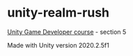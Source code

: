 # unity-realm-rush
[Unity Game Developer course](https://relxlearning.udemy.com/course/unitycourse2/) - section 5

Made with Unity version 2020.2.5f1
